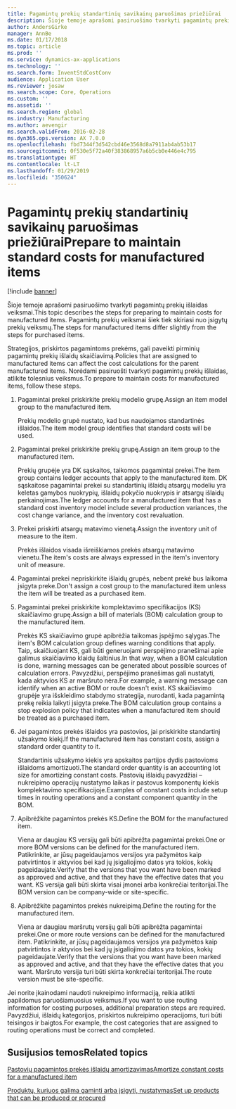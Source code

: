 ```yaml
---
title: Pagamintų prekių standartinių savikainų paruošimas priežiūrai
description: Šioje temoje aprašomi pasiruošimo tvarkyti pagamintų prekių išlaidas veiksmai.
author: AndersGirke
manager: AnnBe
ms.date: 01/17/2018
ms.topic: article
ms.prod: ''
ms.service: dynamics-ax-applications
ms.technology: ''
ms.search.form: InventStdCostConv
audience: Application User
ms.reviewer: josaw
ms.search.scope: Core, Operations
ms.custom: ''
ms.assetid: ''
ms.search.region: global
ms.industry: Manufacturing
ms.author: aevengir
ms.search.validFrom: 2016-02-28
ms.dyn365.ops.version: AX 7.0.0
ms.openlocfilehash: fbd7344f3d542cbd46e3568d8a7911ab4ab53b17
ms.sourcegitcommit: 0f530e5f72a40f383868957a6b5cb0e446e4c795
ms.translationtype: HT
ms.contentlocale: lt-LT
ms.lasthandoff: 01/29/2019
ms.locfileid: "350624"
---
```

# <a name="prepare-to-maintain-standard-costs-for-manufactured-items"></a><span data-ttu-id="623b3-103">Pagamintų prekių standartinių savikainų paruošimas priežiūrai</span><span class="sxs-lookup"><span data-stu-id="623b3-103">Prepare to maintain standard costs for manufactured items</span></span>

[!include [banner](../includes/banner.md)]

<span data-ttu-id="623b3-104">Šioje temoje aprašomi pasiruošimo tvarkyti pagamintų prekių išlaidas veiksmai.</span><span class="sxs-lookup"><span data-stu-id="623b3-104">This topic describes the steps for preparing to maintain costs for manufactured items.</span></span> <span data-ttu-id="623b3-105">Pagamintų prekių veiksmai šiek tiek skiriasi nuo įsigytų prekių veiksmų.</span><span class="sxs-lookup"><span data-stu-id="623b3-105">The steps for manufactured items differ slightly from the steps for purchased items.</span></span>

<span data-ttu-id="623b3-106">Strategijos, priskirtos pagamintoms prekėms, gali paveikti pirminių pagamintų prekių išlaidų skaičiavimą.</span><span class="sxs-lookup"><span data-stu-id="623b3-106">Policies that are assigned to manufactured items can affect the cost calculations for the parent manufactured items.</span></span> <span data-ttu-id="623b3-107">Norėdami pasiruošti tvarkyti pagamintų prekių išlaidas, atlikite tolesnius veiksmus.</span><span class="sxs-lookup"><span data-stu-id="623b3-107">To prepare to maintain costs for manufactured items, follow these steps.</span></span>

1. <span data-ttu-id="623b3-108">Pagamintai prekei priskirkite prekių modelio grupę.</span><span class="sxs-lookup"><span data-stu-id="623b3-108">Assign an item model group to the manufactured item.</span></span> 

   <span data-ttu-id="623b3-109">Prekių modelio grupė nustato, kad bus naudojamos standartinės išlaidos.</span><span class="sxs-lookup"><span data-stu-id="623b3-109">The item model group identifies that standard costs will be used.</span></span>

2. <span data-ttu-id="623b3-110">Pagamintai prekei priskirkite prekių grupę.</span><span class="sxs-lookup"><span data-stu-id="623b3-110">Assign an item group to the manufactured item.</span></span> 

   <span data-ttu-id="623b3-111">Prekių grupėje yra DK sąskaitos, taikomos pagamintai prekei.</span><span class="sxs-lookup"><span data-stu-id="623b3-111">The item group contains ledger accounts that apply to the manufactured item.</span></span> <span data-ttu-id="623b3-112">DK sąskaitose pagamintai prekei su standartinių išlaidų atsargų modeliu yra keletas gamybos nuokrypių, išlaidų pokyčio nuokrypis ir atsargų išlaidų perkainojimas.</span><span class="sxs-lookup"><span data-stu-id="623b3-112">The ledger accounts for a manufactured item that has a standard cost inventory model include several production variances, the cost change variance, and the inventory cost revaluation.</span></span>

3. <span data-ttu-id="623b3-113">Prekei priskirti atsargų matavimo vienetą.</span><span class="sxs-lookup"><span data-stu-id="623b3-113">Assign the inventory unit of measure to the item.</span></span> 

   <span data-ttu-id="623b3-114">Prekės išlaidos visada išreiškiamos prekės atsargų matavimo vienetu.</span><span class="sxs-lookup"><span data-stu-id="623b3-114">The item's costs are always expressed in the item's inventory unit of measure.</span></span>

4. <span data-ttu-id="623b3-115">Pagamintai prekei nepriskirkite išlaidų grupės, nebent prekė bus laikoma įsigyta preke.</span><span class="sxs-lookup"><span data-stu-id="623b3-115">Don't assign a cost group to the manufactured item unless the item will be treated as a purchased item.</span></span>

5. <span data-ttu-id="623b3-116">Pagamintai prekei priskirkite komplektavimo specifikacijos (KS) skaičiavimo grupę.</span><span class="sxs-lookup"><span data-stu-id="623b3-116">Assign a bill of materials (BOM) calculation group to the manufactured item.</span></span> 

   <span data-ttu-id="623b3-117">Prekės KS skaičiavimo grupė apibrėžia taikomas įspėjimo sąlygas.</span><span class="sxs-lookup"><span data-stu-id="623b3-117">The item's BOM calculation group defines warning conditions that apply.</span></span> <span data-ttu-id="623b3-118">Taip, skaičiuojant KS, gali būti generuojami perspėjimo pranešimai apie galimus skaičiavimo klaidų šaltinius.</span><span class="sxs-lookup"><span data-stu-id="623b3-118">In that way, when a BOM calculation is done, warning messages can be generated about possible sources of calculation errors.</span></span> <span data-ttu-id="623b3-119">Pavyzdžiui, perspėjimo pranešimas gali nustatyti, kada aktyvios KS ar maršruto nėra.</span><span class="sxs-lookup"><span data-stu-id="623b3-119">For example, a warning message can identify when an active BOM or route doesn't exist.</span></span> <span data-ttu-id="623b3-120">KS skaičiavimo grupėje yra išskleidimo stabdymo strategija, nurodanti, kada pagamintą prekę reikia laikyti įsigyta preke.</span><span class="sxs-lookup"><span data-stu-id="623b3-120">The BOM calculation group contains a stop explosion policy that indicates when a manufactured item should be treated as a purchased item.</span></span>

6. <span data-ttu-id="623b3-121">Jei pagamintos prekės išlaidos yra pastovios, jai priskirkite standartinį užsakymo kiekį.</span><span class="sxs-lookup"><span data-stu-id="623b3-121">If the manufactured item has constant costs, assign a standard order quantity to it.</span></span> 

   <span data-ttu-id="623b3-122">Standartinis užsakymo kiekis yra apskaitos partijos dydis pastovioms išlaidoms amortizuoti.</span><span class="sxs-lookup"><span data-stu-id="623b3-122">The standard order quantity is an accounting lot size for amortizing constant costs.</span></span> <span data-ttu-id="623b3-123">Pastovių išlaidų pavyzdžiai – nukreipimo operacijų nustatymo laikas ir pastovus komponentų kiekis komplektavimo specifikacijoje.</span><span class="sxs-lookup"><span data-stu-id="623b3-123">Examples of constant costs include setup times in routing operations and a constant component quantity in the BOM.</span></span>

7. <span data-ttu-id="623b3-124">Apibrėžkite pagamintos prekės KS.</span><span class="sxs-lookup"><span data-stu-id="623b3-124">Define the BOM for the manufactured item.</span></span> 

   <span data-ttu-id="623b3-125">Viena ar daugiau KS versijų gali būti apibrėžta pagamintai prekei.</span><span class="sxs-lookup"><span data-stu-id="623b3-125">One or more BOM versions can be defined for the manufactured item.</span></span> <span data-ttu-id="623b3-126">Patikrinkite, ar jūsų pageidaujamos versijos yra pažymėtos kaip patvirtintos ir aktyvios bei kad jų įsigaliojimo datos yra tokios, kokių pageidaujate.</span><span class="sxs-lookup"><span data-stu-id="623b3-126">Verify that the versions that you want have been marked as approved and active, and that they have the effective dates that you want.</span></span> <span data-ttu-id="623b3-127">KS versija gali būti skirta visai įmonei arba konkrečiai teritorijai.</span><span class="sxs-lookup"><span data-stu-id="623b3-127">The BOM version can be company-wide or site-specific.</span></span>

8. <span data-ttu-id="623b3-128">Apibrėžkite pagamintos prekės nukreipimą.</span><span class="sxs-lookup"><span data-stu-id="623b3-128">Define the routing for the manufactured item.</span></span> 

   <span data-ttu-id="623b3-129">Viena ar daugiau maršrutų versijų gali būti apibrėžta pagamintai prekei.</span><span class="sxs-lookup"><span data-stu-id="623b3-129">One or more route versions can be defined for the manufactured item.</span></span> <span data-ttu-id="623b3-130">Patikrinkite, ar jūsų pageidaujamos versijos yra pažymėtos kaip patvirtintos ir aktyvios bei kad jų įsigaliojimo datos yra tokios, kokių pageidaujate.</span><span class="sxs-lookup"><span data-stu-id="623b3-130">Verify that the versions that you want have been marked as approved and active, and that they have the effective dates that you want.</span></span> <span data-ttu-id="623b3-131">Maršruto versija turi būti skirta konkrečiai teritorijai.</span><span class="sxs-lookup"><span data-stu-id="623b3-131">The route version must be site-specific.</span></span>

<span data-ttu-id="623b3-132">Jei norite įkainodami naudoti nukreipimo informaciją, reikia atlikti papildomus paruošiamuosius veiksmus.</span><span class="sxs-lookup"><span data-stu-id="623b3-132">If you want to use routing information for costing purposes, additional preparation steps are required.</span></span> <span data-ttu-id="623b3-133">Pavyzdžiui, išlaidų kategorijos, priskirtos nukreipimo operacijoms, turi būti teisingos ir baigtos.</span><span class="sxs-lookup"><span data-stu-id="623b3-133">For example, the cost categories that are assigned to routing operations must be correct and completed.</span></span>

<a name="related-topics"></a><span data-ttu-id="623b3-134">Susijusios temos</span><span class="sxs-lookup"><span data-stu-id="623b3-134">Related topics</span></span>
--------

[<span data-ttu-id="623b3-135">Pastovių pagamintos prekės išlaidų amortizavimas</span><span class="sxs-lookup"><span data-stu-id="623b3-135">Amortize constant costs for a manufactured item</span></span>](amortize-constant-costs-manufactured-item.md)

[<span data-ttu-id="623b3-136">Produktų, kuriuos galima gaminti arba įsigyti, nustatymas</span><span class="sxs-lookup"><span data-stu-id="623b3-136">Set up products that can be produced or procured</span></span>](manufactured-items-treated-as-purchased-items.md)

